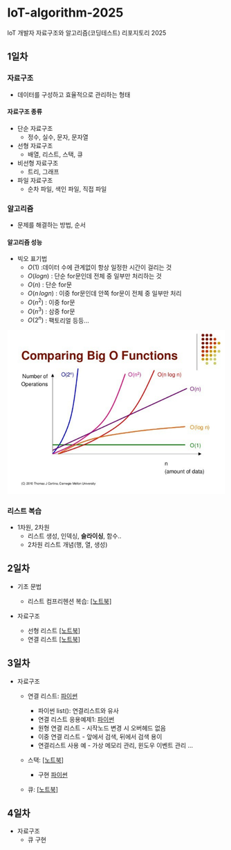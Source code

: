 # IoT-algorithm-2025
IoT 개발자 자료구조와 알고리즘(코딩테스트) 리포지토리 2025

## 1일차

### 자료구조
- 데이터를 구성하고 효율적으로 관리하는 형태
#### 자료구조 종류
- 단순 자료구조
    - 정수, 실수, 문자, 문자열
- 선형 자료구조
    - 배열, 리스트, 스택, 큐
- 비선형 자료구조
    - 트리, 그래프
- 파일 자료구조
    - 순차 파일, 색인 파일, 직접 파일


### 알고리즘
- 문제를 해결하는 방법, 순서

#### 알고리즘 성능
- 빅오 표기법
    - $O(1)$ :데이터 수에 관계없이 항상 일정한 시간이 걸리는 것
    - $O(logn)$ : 단순 for문인데 전체 중 일부만 처리하는 것 
    - $O(n)$ : 단순 for문
    - $O(n\,logn)$ : 이중 for문인데 안쪽 for문이 전체 중 일부만 처리
    - $O(n^2)$ : 이중 for문
    - $O(n^3)$ : 삼중 for문
    - $O(2^n)$ : 팩토리얼 등등...

![alt text](image.png)

### 리스트 복습
- 1차원, 2차원
    - 리스트 생성, 인덱싱, **슬라이싱**, 함수..
    - 2차원 리스트 개념(행, 열, 생성)

## 2일차
- 기초 문법
    - 리스트 컴프리헨션 복습: [[노트북]](./day02/ds01_list_again.ipynb)

- 자료구조
    - 선형 리스트 [[노트북]](./day02/ds02_linear_list.ipynb)
    - 연결 리스트 [[노트북]](./day02/ds04_linked_list.ipynb)

## 3일차
- 자료구조
    - 연결 리스트: [파이썬](./day03/ds01_linked_list.py)
        - 파이썬 list(): 연결리스트와 유사
        - 연결 리스트 응용예제1: [파이썬](./day03/ds01_linked_list_practice.py)
        - 원형 연결 리스트 - 시작노드 변경 시 오버헤드 없음
        - 이중 연결 리스트 - 앞에서 검색, 뒤에서 검색 용이
        - 연결리스트 사용 예 - 가상 메모리 관리, 윈도우 이벤트 관리 ...

    - 스택: [[노트북]](./day03/ds02_stack.ipynb)
        - 구현 [파이썬](./day03/ds03_stack.py)
    - 큐: [[노트북]](./day03/ds04_queue.ipynb)

## 4일차
- 자료구조
    - 큐 구현

